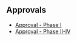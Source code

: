 ## Approvals
* [Approval - Phase I](https://vanleeuwenpublic.s3.eu-west-3.amazonaws.com/proposal/Approval+-+Phase+I.pdf)
* [Approval - Phase II-IV](https://vanleeuwenpublic.s3.eu-west-3.amazonaws.com/proposal/Proposal+-+Phase+II-IV.pdf)
